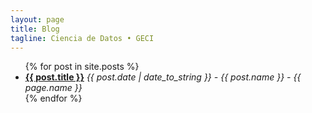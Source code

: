 ```yaml
---
layout: page
title: Blog
tagline: Ciencia de Datos • GECI
---
```


<ul>
  {% for post in site.posts %}
    <li>
      <b><a href="{{ post.url }}">{{ post.title }}</a></b>
      <i>{{ post.date | date_to_string }} - {{ post.name }} -  {{ page.name }} </i>
    </li>
  {% endfor %}
</ul>
